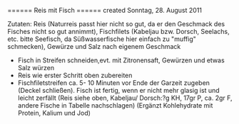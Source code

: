 
====== Reis mit Fisch ======
created Sonntag, 28. August 2011

Zutaten: Reis (Naturreis passt hier nicht so gut, da er den Geschmack des Fisches nicht so gut annimmt), Fischfilets (Kabeljau bzw. Dorsch, Seelachs, etc. bitte Seefisch, da Süßwasserfische hier einfach zu "muffig" schmecken), Gewürze und Salz nach eigenem Geschmack

- Fisch in Streifen schneiden,evt. mit Zitronensaft, Gewürzen und etwas Salz würzen
- Reis wie erster Schritt oben zubereiten
- Fischfiletstreifen ca. 5- 10 Minuten vor Ende der Garzeit zugeben (Deckel schließen). Fisch ist fertig, wenn er nicht mehr glasig ist und leicht zerfällt
(Reis siehe oben, Kabeljau/ Dorsch:?g KH, 17gr P, ca. 2gr F, andere Fische in Tabelle nachschlagen)
(Ergänzt Kohlehydrate mit Protein, Kalium und Jod)
